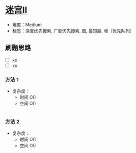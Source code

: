 # [迷宫II](https://leetcode-cn.com/problems/the-maze-ii/)

- 难度：Medium
- 标签：深度优先搜索, 广度优先搜索, 图, 最短路, 堆（优先队列）

## 刷题思路

- [ ] xx
- [ ] xx

### 方法 1

- 复杂度：
    - 时间 O()
    - 空间 O()

``` js

```

### 方法 2

- 复杂度：
    - 时间 O()
    - 空间 O()

``` js

```
